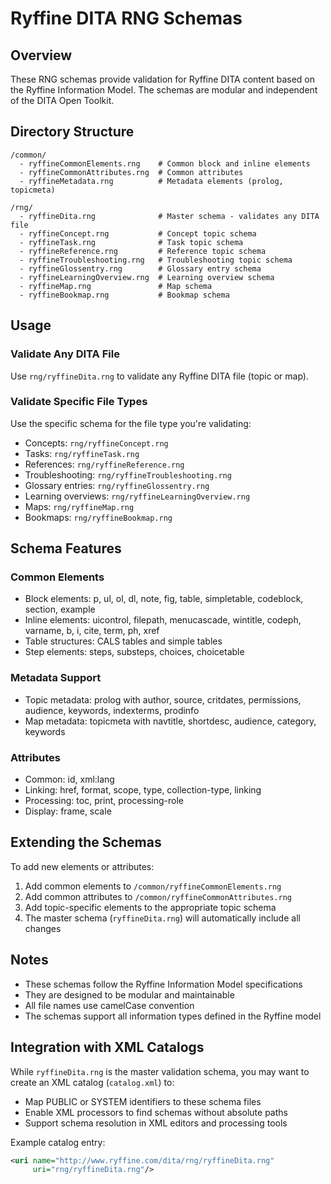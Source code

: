 # Ryffine DITA RNG Schemas

## Overview
These RNG schemas provide validation for Ryffine DITA content based on the Ryffine Information Model. The schemas are modular and independent of the DITA Open Toolkit.

## Directory Structure
```
/common/
  - ryffineCommonElements.rng    # Common block and inline elements
  - ryffineCommonAttributes.rng  # Common attributes
  - ryffineMetadata.rng          # Metadata elements (prolog, topicmeta)

/rng/
  - ryffineDita.rng              # Master schema - validates any DITA file
  - ryffineConcept.rng           # Concept topic schema
  - ryffineTask.rng              # Task topic schema
  - ryffineReference.rng         # Reference topic schema
  - ryffineTroubleshooting.rng   # Troubleshooting topic schema
  - ryffineGlossentry.rng        # Glossary entry schema
  - ryffineLearningOverview.rng  # Learning overview schema
  - ryffineMap.rng               # Map schema
  - ryffineBookmap.rng           # Bookmap schema
```

## Usage

### Validate Any DITA File
Use `rng/ryffineDita.rng` to validate any Ryffine DITA file (topic or map).

### Validate Specific File Types
Use the specific schema for the file type you're validating:
- Concepts: `rng/ryffineConcept.rng`
- Tasks: `rng/ryffineTask.rng`
- References: `rng/ryffineReference.rng`
- Troubleshooting: `rng/ryffineTroubleshooting.rng`
- Glossary entries: `rng/ryffineGlossentry.rng`
- Learning overviews: `rng/ryffineLearningOverview.rng`
- Maps: `rng/ryffineMap.rng`
- Bookmaps: `rng/ryffineBookmap.rng`

## Schema Features

### Common Elements
- Block elements: p, ul, ol, dl, note, fig, table, simpletable, codeblock, section, example
- Inline elements: uicontrol, filepath, menucascade, wintitle, codeph, varname, b, i, cite, term, ph, xref
- Table structures: CALS tables and simple tables
- Step elements: steps, substeps, choices, choicetable

### Metadata Support
- Topic metadata: prolog with author, source, critdates, permissions, audience, keywords, indexterms, prodinfo
- Map metadata: topicmeta with navtitle, shortdesc, audience, category, keywords

### Attributes
- Common: id, xml:lang
- Linking: href, format, scope, type, collection-type, linking
- Processing: toc, print, processing-role
- Display: frame, scale

## Extending the Schemas

To add new elements or attributes:
1. Add common elements to `/common/ryffineCommonElements.rng`
2. Add common attributes to `/common/ryffineCommonAttributes.rng`
3. Add topic-specific elements to the appropriate topic schema
4. The master schema (`ryffineDita.rng`) will automatically include all changes

## Notes
- These schemas follow the Ryffine Information Model specifications
- They are designed to be modular and maintainable
- All file names use camelCase convention
- The schemas support all information types defined in the Ryffine model

## Integration with XML Catalogs

While `ryffineDita.rng` is the master validation schema, you may want to create an XML catalog (`catalog.xml`) to:
- Map PUBLIC or SYSTEM identifiers to these schema files
- Enable XML processors to find schemas without absolute paths
- Support schema resolution in XML editors and processing tools

Example catalog entry:
```xml
<uri name="http://www.ryffine.com/dita/rng/ryffineDita.rng" 
     uri="rng/ryffineDita.rng"/>
```